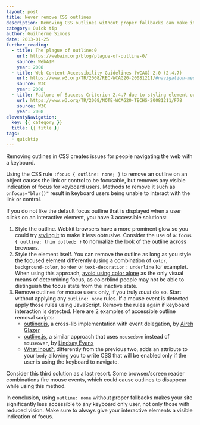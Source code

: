```yaml
---
layout: post
title: Never remove CSS outlines
description: Removing CSS outlines without proper fallbacks can make it impossible to navigate your site with a keyboard.
category: Quick tip
author: Guilherme Simoes
date: 2013-01-25
further_reading:
  - title: The plague of outline:0
    url: https://webaim.org/blog/plague-of-outline-0/
    source: WebAIM
    year: 2008
  - title: Web Content Accessibility Guidelines (WCAG) 2.0 (2.4.7)
    url: https://www.w3.org/TR/2008/REC-WCAG20-20081211/#navigation-mechanisms-focus-visible
    source: W3C
    year: 2008
  - title: Failure of Success Criterion 2.4.7 due to styling element outlines and borders in a way that removes or renders non-visible the visual focus indicator
    url: https://www.w3.org/TR/2008/NOTE-WCAG20-TECHS-20081211/F78
    source: W3C
    year: 2008
eleventyNavigation:
  key: {{ category }}
  title: {{ title }}
tags:
  - quicktip
---
```


Removing outlines in CSS creates issues for people navigating the web with a keyboard. 

Using the CSS rule `:focus { outline: none; }` to remove an outline on an object causes the link or control to be focusable, but removes any visible indication of focus for keyboard users. Methods to remove it such as `onfocus="blur()"` result in keyboard users being unable to interact with the link or control.

If you do not like the default focus outline that is displayed when a user clicks on an interactive element, you have 3 accessible solutions:

1. Style the outline. Webkit browsers have a more prominent glow so you could try [styling it](https://developer.mozilla.org/en-US/docs/CSS/outline) to make it less obtrusive. Consider the use of `a:focus { outline: thin dotted; }` to normalize the look of the outline across browsers.
2. Style the element itself. You can remove the outline as long as you style the focused element differently (using a combination of `color`, `background-color`, `border` or `text-decoration: underline` for example). When using this approach, [avoid using color alone](https://www.w3.org/TR/WCAG21/#use-of-color) as the only visual means of determining focus, as colorblind people may not be able to distinguish the focus state from the inactive state.
3. Remove outlines for mouse users only, if you truly *must* do so. Start without applying any `outline: none` rules. If a mouse event is detected apply those rules using JavaScript. Remove the rules again if keyboard interaction is detected. Here are 2 examples of accessible outline removal scripts:
    - [outliner.js](https://gist.github.com/2470777), a cross-lib implementation with event delegation, by [Aireh Glazer](https://twitter.com/#!/arglazer)
    - [outline.js](https://github.com/lindsayevans/outline.js), a similar approach that uses `mousedown` instead of `mouseover`, by [Lindsay Evans](https://twitter.com/lindsayevans/)
    - [What Input?](https://github.com/ten1seven/what-input), differently from the previous two, adds an attribute to your `body` allowing you to write CSS that will be enabled only if the user is using the keyboard to navigate.

Consider this third solution as a last resort. Some browser/screen reader combinations fire mouse events, which could cause outlines to disappear while using this method.

In conclusion, using `outline: none` without proper fallbacks makes your site significantly less accessible to any keyboard only user, not only those with reduced vision. Make sure to always give your interactive elements a visible indication of focus.
